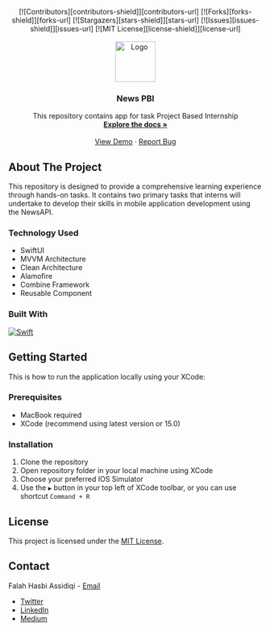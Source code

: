 <a name="readme-top"></a>

<!-- PROJECT SHIELDS -->
<div align="center">
  [![Contributors][contributors-shield]][contributors-url]
  [![Forks][forks-shield]][forks-url]
  [![Stargazers][stars-shield]][stars-url]
  [![Issues][issues-shield]][issues-url]
  [![MIT License][license-shield]][license-url]
</div>

<!-- PROJECT LOGO -->
<br />
<div align="center">
  <a href="https://github.com/fhassidiqi/NewsPBI">
    <img src="https://drive.google.com/uc?export=view&id=1-D4gnUSMNK4yopeSnYQ3P2BMJRWWuOrw" alt="Logo" width="80" height="80">
  </a>

<h3 align="center">News PBI</h3>
  <p align="center">
    This repository contains app for task Project Based Internship
    <br />
    <a href="https://github.com/fhassidiqi/NewsPBI/tree/main/NewsPBI"><strong>Explore the docs »</strong></a>
    <br />
    <br />
    <a href="https://github.com/fhassidiqi/NewsPBI">View Demo</a>
    ·
    <a href="https://github.com/fhassidiqi/NewsPBI/issues">Report Bug</a>
  </p>
</div>

<!-- ABOUT THE PROJECT -->
## About The Project
This repository is designed to provide a comprehensive learning experience through hands-on tasks. It contains two primary tasks that interns will undertake to develop their skills in mobile application development using the NewsAPI.

### Technology Used
* SwiftUI
* MVVM Architecture
* Clean Architecture
* Alamofire
* Combine Framework
* Reusable Component

### Built With
[![Swift][Swift]][Swift-url]

<!-- GETTING STARTED -->
## Getting Started
This is how to run the application locally using your XCode:

### Prerequisites
* MacBook required
* XCode (recommend using latest version or 15.0)

### Installation
1. Clone the repository
2. Open repository folder in your local machine using XCode
3. Choose your preferred IOS Simulator
4. Use the ```▶️``` button in your top left of XCode toolbar, or you can use shortcut ```Command + R```

<!-- LICENSE -->
## License
This project is licensed under the [MIT License](LICENSE).

<!-- CONTACT -->
## Contact
Falah Hasbi Assidiqi - [Email](falahhasbiassidiqi@gmail.com)
* [Twitter](https://twitter.com/fhassidiqi)
* [LinkedIn](https://www.linkedin.com/in/falahhasbiassidiqi/)
* [Medium](https://medium.com/@falahhasbiassidiqi)

<!-- MARKDOWN LINKS & IMAGES -->
[contributors-shield]: https://img.shields.io/github/contributors/fhassidiqi/NewsPBI.svg?style=for-the-badge
[contributors-url]: https://github.com/fhassidiqi/NewsPBI/graphs/contributors
[forks-shield]: https://img.shields.io/github/forks/fhassidiqi/NewsPBI.svg?style=for-the-badge
[forks-url]: https://github.com/fhassidiqi/NewsPBI/network/members
[stars-shield]: https://img.shields.io/github/stars/fhassidiqi/NewsPBI.svg?style=for-the-badge
[stars-url]: https://github.com/fhassidiqi/NewsPBI/stargazers
[issues-shield]: https://img.shields.io/github/issues/fhassidiqi/NewsPBI.svg?style=for-the-badge
[issues-url]: https://github.com/fhassidiqi/NewsPBI/issues
[license-shield]: https://img.shields.io/github/license/fhassidiqi/NewsPBI.svg?style=for-the-badge
[license-url]: https://github.com/fhassidiqi/NewsPBI/blob/master/LICENSE.txt
[Swift]: https://img.shields.io/badge/swift-E55604?style=for-the-badge&logo=swift&logoColor=white
[Swift-url]: https://developer.apple.com/swift/
